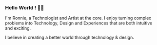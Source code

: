 ### Hello World ! 👋🏽
I'm Ronnie, a Technologist and Artist at the core. I enjoy turning complex problems into Technology, Design and Experiences that are both intuitive and exciting. 

I believe in creating a better world through technology & design.
